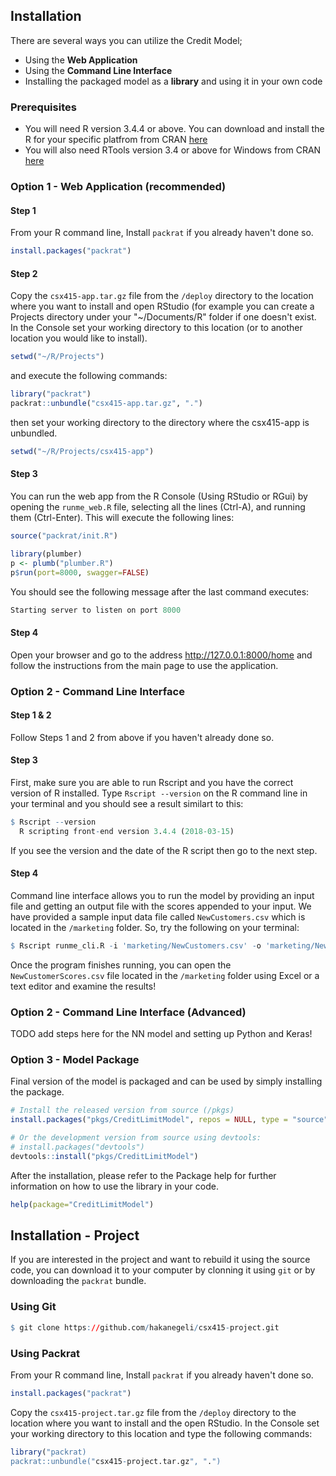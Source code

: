 ## Installation

There are several ways you can utilize the Credit Model; 

* Using the **Web Application**
* Using the **Command Line Interface**
* Installing the packaged model as a **library** and using it in your own code

### Prerequisites

* You will need R version 3.4.4 or above. You can download and install the R for your specific platfrom from CRAN  [here](https://cran.r-project.org/)
* You will also need RTools version 3.4 or above for Windows from CRAN [here](https://cran.r-project.org/bin/windows/Rtools/)

### Option 1 - Web Application (recommended)

#### Step 1
From your R command line, Install `packrat` if you already haven't done so.

``` r
install.packages("packrat")
```
#### Step 2
Copy the `csx415-app.tar.gz` file from the `/deploy` directory to the location where you want to install and open RStudio (for example you can create a Projects directory under your "~/Documents/R" folder if one doesn't exist. In the Console set your working directory to this location (or to another location you would like to install).

```r
setwd("~/R/Projects")
```
and execute the following commands:

``` r
library("packrat")
packrat::unbundle("csx415-app.tar.gz", ".")
```
then set your working directory to the directory where the csx415-app is unbundled.

```r
setwd("~/R/Projects/csx415-app")
```

#### Step 3
You can run the web app from the R Console (Using RStudio or RGui) by opening the `runme_web.R` file, selecting all the lines (Ctrl-A), and running them (Ctrl-Enter). This will execute the following lines: 

``` r
source("packrat/init.R")

library(plumber)
p <- plumb("plumber.R")
p$run(port=8000, swagger=FALSE)
```
You should see the following message after the last command executes:

```r
Starting server to listen on port 8000
```

#### Step 4
Open your browser and go to the address http://127.0.0.1:8000/home and follow the instructions from the main page to use the application.

### Option 2 - Command Line Interface

#### Step 1 & 2
Follow Steps 1 and 2 from above if you haven't already done so.

#### Step 3
First, make sure you are able to run Rscript and you have the correct version of R installed. Type `Rscript --version` on the R command line in your terminal and you should see a result similart to this:

``` r
$ Rscript --version
  R scripting front-end version 3.4.4 (2018-03-15)
```
If you see the version and the date of the R script then go to the next step.

#### Step 4
Command line interface allows you to run the model by providing an input file and getting an output file with the scores appended to your input. We have provided a sample input data file called `NewCustomers.csv` which is located in the `/marketing` folder. So, try the following on your terminal:

``` r
$ Rscript runme_cli.R -i 'marketing/NewCustomers.csv' -o 'marketing/NewCustomerScores.csv'
```
Once the program finishes running, you can open the `NewCustomerScores.csv` file located in the `/marketing` folder using Excel or a text editor and examine the results!

### Option 2 - Command Line Interface (Advanced)

TODO add steps here for the NN model and setting up Python and Keras!

### Option 3 - Model Package

Final version of the model is packaged and can be used by simply installing the package.

``` r
# Install the released version from source (/pkgs)
install.packages("pkgs/CreditLimitModel", repos = NULL, type = "source")

# Or the development version from source using devtools:
# install.packages("devtools")
devtools::install("pkgs/CreditLimitModel")
```
After the installation, please refer to the Package help for further information on how to use the library in your code.

``` r
help(package="CreditLimitModel")
```

## Installation - Project

If you are interested in the project and want to rebuild it using the source code, you can download it to your computer by clonning it using `git` or by downloading the `packrat` bundle.

### Using Git

```r
$ git clone https://github.com/hakanegeli/csx415-project.git
```

### Using Packrat

From your R command line, Install `packrat` if you already haven't done so.

``` r
install.packages("packrat")
```

Copy the `csx415-project.tar.gz` file from the `/deploy` directory to the location where you want to install and the open RStudio. In the Console set your working directory to this location and type the following commands:

``` r
library("packrat)
packrat::unbundle("csx415-project.tar.gz", ".")
```
